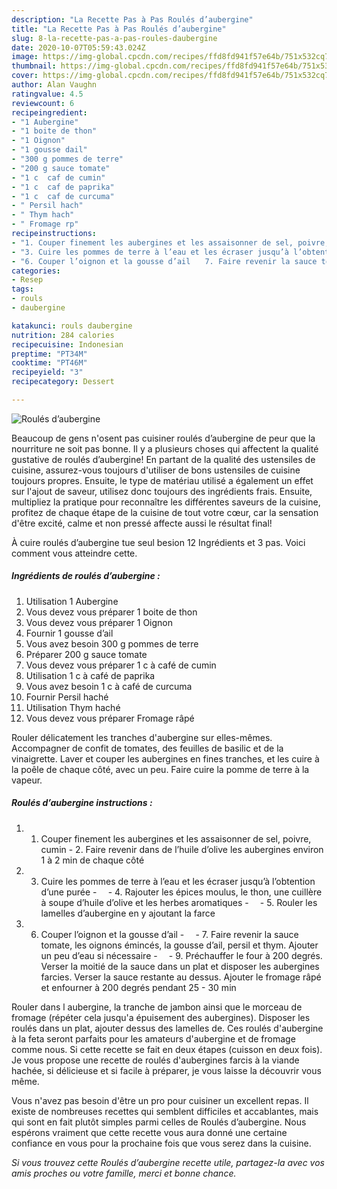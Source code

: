 ```yaml
---
description: "La Recette Pas à Pas Roulés d’aubergine"
title: "La Recette Pas à Pas Roulés d’aubergine"
slug: 8-la-recette-pas-a-pas-roules-daubergine
date: 2020-10-07T05:59:43.024Z
image: https://img-global.cpcdn.com/recipes/ffd8fd941f57e64b/751x532cq70/roules-daubergine-photo-principale-de-la-recette.jpg
thumbnail: https://img-global.cpcdn.com/recipes/ffd8fd941f57e64b/751x532cq70/roules-daubergine-photo-principale-de-la-recette.jpg
cover: https://img-global.cpcdn.com/recipes/ffd8fd941f57e64b/751x532cq70/roules-daubergine-photo-principale-de-la-recette.jpg
author: Alan Vaughn
ratingvalue: 4.5
reviewcount: 6
recipeingredient:
- "1 Aubergine"
- "1 boite de thon"
- "1 Oignon"
- "1 gousse dail"
- "300 g pommes de terre"
- "200 g sauce tomate"
- "1 c  caf de cumin"
- "1 c  caf de paprika"
- "1 c  caf de curcuma"
- " Persil hach"
- " Thym hach"
- " Fromage rp"
recipeinstructions:
- "1. Couper finement les aubergines et les assaisonner de sel, poivre, cumin 2. Faire revenir dans de l’huile d’olive les aubergines environ 1 à 2 min de chaque côté"
- "3. Cuire les pommes de terre à l’eau et les écraser jusqu’à l’obtention d’une purée ⠀ 4. Rajouter les épices moulus, le thon, une cuillère à soupe d’huile d’olive et les herbes aromatiques ⠀ 5. Rouler les lamelles d’aubergine en y ajoutant la farce"
- "6. Couper l’oignon et la gousse d’ail ⠀ 7. Faire revenir la sauce tomate, les oignons émincés, la gousse d’ail, persil et thym. Ajouter un peu d’eau si nécessaire ⠀ 9. Préchauffer le four à 200 degrés. Verser la moitié de la sauce dans un plat et disposer les aubergines farcies. Verser la sauce restante au dessus. Ajouter le fromage râpé et enfourner à 200 degrés pendant 25 - 30 min"
categories:
- Resep
tags:
- rouls
- daubergine

katakunci: rouls daubergine 
nutrition: 284 calories
recipecuisine: Indonesian
preptime: "PT34M"
cooktime: "PT46M"
recipeyield: "3"
recipecategory: Dessert

---
```



![Roulés d’aubergine](https://img-global.cpcdn.com/recipes/ffd8fd941f57e64b/751x532cq70/roules-daubergine-photo-principale-de-la-recette.jpg)

Beaucoup de gens n'osent pas cuisiner roulés d’aubergine de peur que la nourriture ne soit pas bonne. Il y a plusieurs choses qui affectent la qualité gustative de roulés d’aubergine! En partant de la qualité des ustensiles de cuisine, assurez-vous toujours d'utiliser de bons ustensiles de cuisine toujours propres. Ensuite, le type de matériau utilisé a également un effet sur l'ajout de saveur, utilisez donc toujours des ingrédients frais. Ensuite, multipliez la pratique pour reconnaître les différentes saveurs de la cuisine, profitez de chaque étape de la cuisine de tout votre cœur, car la sensation d'être excité, calme et non pressé affecte aussi le résultat final!

<!--inarticleads1-->

À cuire roulés d’aubergine tue seul besion 12 Ingrédients et 3 pas. Voici comment vous atteindre cette.

##### Ingrédients de roulés d’aubergine :

1. Utilisation 1 Aubergine
1. Vous devez vous préparer 1 boite de thon
1. Vous devez vous préparer 1 Oignon
1. Fournir 1 gousse d’ail
1. Vous avez besoin 300 g pommes de terre
1. Préparer 200 g sauce tomate
1. Vous devez vous préparer 1 c à café de cumin
1. Utilisation 1 c à café de paprika
1. Vous avez besoin 1 c à café de curcuma
1. Fournir  Persil haché
1. Utilisation  Thym haché
1. Vous devez vous préparer  Fromage râpé


Rouler délicatement les tranches d&#39;aubergine sur elles-mêmes. Accompagner de confit de tomates, des feuilles de basilic et de la vinaigrette. Laver et couper les aubergines en fines tranches, et les cuire à la poêle de chaque côté, avec un peu. Faire cuire la pomme de terre à la vapeur. 

<!--inarticleads2-->

##### Roulés d’aubergine instructions :

1. 1. Couper finement les aubergines et les assaisonner de sel, poivre, cumin - 2. Faire revenir dans de l’huile d’olive les aubergines environ 1 à 2 min de chaque côté
1. 3. Cuire les pommes de terre à l’eau et les écraser jusqu’à l’obtention d’une purée - ⠀ - 4. Rajouter les épices moulus, le thon, une cuillère à soupe d’huile d’olive et les herbes aromatiques - ⠀ - 5. Rouler les lamelles d’aubergine en y ajoutant la farce
1. 6. Couper l’oignon et la gousse d’ail - ⠀ - 7. Faire revenir la sauce tomate, les oignons émincés, la gousse d’ail, persil et thym. Ajouter un peu d’eau si nécessaire - ⠀ - 9. Préchauffer le four à 200 degrés. Verser la moitié de la sauce dans un plat et disposer les aubergines farcies. Verser la sauce restante au dessus. Ajouter le fromage râpé et enfourner à 200 degrés pendant 25 - 30 min


Rouler dans l aubergine, la tranche de jambon ainsi que le morceau de fromage (répéter cela jusqu&#39;a épuisement des aubergines). Disposer les roulés dans un plat, ajouter dessus des lamelles de. Ces roulés d&#39;aubergine à la feta seront parfaits pour les amateurs d&#39;aubergine et de fromage comme nous. Si cette recette se fait en deux étapes (cuisson en deux fois). Je vous propose une recette de roulés d&#39;aubergines farcis à la viande hachée, si délicieuse et si facile à préparer, je vous laisse la découvrir vous même. 

<!--inarticleads1-->

<p>
Vous n'avez pas besoin d'être un pro pour cuisiner un excellent repas. Il existe de nombreuses recettes qui semblent difficiles et accablantes, mais qui sont en fait plutôt simples parmi celles de Roulés d’aubergine. Nous espérons vraiment que cette recette vous aura donné une certaine confiance en vous pour la prochaine fois que vous serez dans la cuisine.
</p>

<p>
<i>Si vous trouvez cette Roulés d’aubergine recette utile, partagez-la avec vos amis proches ou votre famille, merci et bonne chance.</i>
</p>
